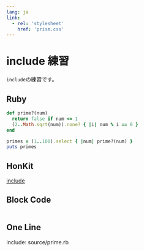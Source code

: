 ```yaml
---
lang: ja
link:
  - rel: 'stylesheet'
    href: 'prism.css'
---
```


# include 練習

```include```の練習です。

## Ruby
```ruby:prime.rb
def prime?(num)
  return false if num <= 1
  (2..Math.sqrt(num)).none? { |i| num % i == 0 }
end

primes = (1..100).select { |num| prime?(num) }
puts primes
```

## HonKit
[include](source/prime.rb)

## Block Code
```include:source/prime.rb
```

## One Line
include: source/prime.rb
